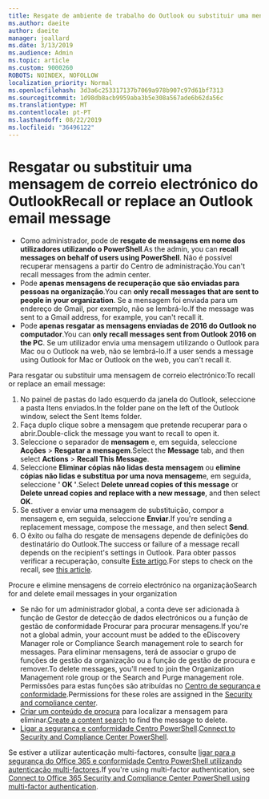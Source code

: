 ```yaml
---
title: Resgate de ambiente de trabalho do Outlook ou substituir uma mensagem de correio electrónico
ms.author: daeite
author: daeite
manager: joallard
ms.date: 3/13/2019
ms.audience: Admin
ms.topic: article
ms.custom: 9000260
ROBOTS: NOINDEX, NOFOLLOW
localization_priority: Normal
ms.openlocfilehash: 3d3a6c253317137b7069a978b907c97d61bf7313
ms.sourcegitcommit: 1d98db8acb9959aba3b5e308a567ade6b62da56c
ms.translationtype: MT
ms.contentlocale: pt-PT
ms.lasthandoff: 08/22/2019
ms.locfileid: "36496122"
---
```

# <a name="recall-or-replace-an-outlook-email-message"></a><span data-ttu-id="50beb-102">Resgatar ou substituir uma mensagem de correio electrónico do Outlook</span><span class="sxs-lookup"><span data-stu-id="50beb-102">Recall or replace an Outlook email message</span></span>

- <span data-ttu-id="50beb-103">Como administrador, pode de **resgate de mensagens em nome dos utilizadores utilizando o PowerShell**.</span><span class="sxs-lookup"><span data-stu-id="50beb-103">As the admin, you can **recall messages on behalf of users using PowerShell**.</span></span> <span data-ttu-id="50beb-104">Não é possível recuperar mensagens a partir do Centro de administração.</span><span class="sxs-lookup"><span data-stu-id="50beb-104">You can't recall messages from the admin center.</span></span>
- <span data-ttu-id="50beb-105">Pode **apenas mensagens de recuperação que são enviadas para pessoas na organização**.</span><span class="sxs-lookup"><span data-stu-id="50beb-105">You can **only recall messages that are sent to people in your organization**.</span></span> <span data-ttu-id="50beb-106">Se a mensagem foi enviada para um endereço de Gmail, por exemplo, não se lembrá-lo.</span><span class="sxs-lookup"><span data-stu-id="50beb-106">If the message was sent to a Gmail address, for example, you can't recall it.</span></span>
- <span data-ttu-id="50beb-107">Pode **apenas resgatar as mensagens enviadas de 2016 do Outlook no computador**.</span><span class="sxs-lookup"><span data-stu-id="50beb-107">You can **only recall messages sent from Outlook 2016 on the PC**.</span></span> <span data-ttu-id="50beb-108">Se um utilizador envia uma mensagem utilizando o Outlook para Mac ou o Outlook na web, não se lembrá-lo.</span><span class="sxs-lookup"><span data-stu-id="50beb-108">If a user sends a message using Outlook for Mac or Outlook on the web, you can't recall it.</span></span>

<span data-ttu-id="50beb-109">Para resgatar ou substituir uma mensagem de correio electrónico:</span><span class="sxs-lookup"><span data-stu-id="50beb-109">To recall or replace an email message:</span></span>

1. <span data-ttu-id="50beb-110">No painel de pastas do lado esquerdo da janela do Outlook, seleccione a pasta Itens enviados.</span><span class="sxs-lookup"><span data-stu-id="50beb-110">In the folder pane on the left of the Outlook window, select the Sent Items folder.</span></span>
1. <span data-ttu-id="50beb-111">Faça duplo clique sobre a mensagem que pretende recuperar para o abrir.</span><span class="sxs-lookup"><span data-stu-id="50beb-111">Double-click the message you want to recall to open it.</span></span>
1. <span data-ttu-id="50beb-112">Seleccione o separador de **mensagem** e, em seguida, seleccione **Acções** > **Resgatar a mensagem**.</span><span class="sxs-lookup"><span data-stu-id="50beb-112">Select the **Message** tab, and then select **Actions** > **Recall This Message**.</span></span>
1. <span data-ttu-id="50beb-113">Seleccione **Eliminar cópias não lidas desta mensagem** ou **elimine cópias não lidas e substitua por uma nova mensagem**e, em seguida, seleccione **' OK '**.</span><span class="sxs-lookup"><span data-stu-id="50beb-113">Select **Delete unread copies of this message** or **Delete unread copies and replace with a new message**, and then select **OK**.</span></span>
1. <span data-ttu-id="50beb-114">Se estiver a enviar uma mensagem de substituição, compor a mensagem e, em seguida, seleccione **Enviar**.</span><span class="sxs-lookup"><span data-stu-id="50beb-114">If you're sending a replacement message, compose the message, and then select **Send**.</span></span>
1. <span data-ttu-id="50beb-115">O êxito ou falha do resgate de mensagens depende de definições do destinatário do Outlook.</span><span class="sxs-lookup"><span data-stu-id="50beb-115">The success or failure of a message recall depends on the recipient's settings in Outlook.</span></span> <span data-ttu-id="50beb-116">Para obter passos verificar a recuperação, consulte [Este artigo](https://support.office.com/article/35027f88-d655-4554-b4f8-6c0729a723a0).</span><span class="sxs-lookup"><span data-stu-id="50beb-116">For steps to check on the recall, see [this article](https://support.office.com/article/35027f88-d655-4554-b4f8-6c0729a723a0).</span></span>

<span data-ttu-id="50beb-117">Procure e elimine mensagens de correio electrónico na organização</span><span class="sxs-lookup"><span data-stu-id="50beb-117">Search for and delete email messages in your organization</span></span>

- <span data-ttu-id="50beb-118">Se não for um administrador global, a conta deve ser adicionada à função de Gestor de detecção de dados electrónicos ou a função de gestão de conformidade Procurar para procurar mensagens.</span><span class="sxs-lookup"><span data-stu-id="50beb-118">If you're not a global admin, your account must be added to the eDiscovery Manager role or Compliance Search management role to search for messages.</span></span> <span data-ttu-id="50beb-119">Para eliminar mensagens, terá de associar o grupo de funções de gestão da organização ou a função de gestão de procura e remover.</span><span class="sxs-lookup"><span data-stu-id="50beb-119">To delete messages, you'll need to join the Organization Management role group or the Search and Purge management role.</span></span> <span data-ttu-id="50beb-120">Permissões para estas funções são atribuídas no [Centro de segurança e conformidade](https://go.microsoft.com/fwlink/?linkid=2083731).</span><span class="sxs-lookup"><span data-stu-id="50beb-120">Permissions for these roles are assigned in the [Security and compliance center](https://go.microsoft.com/fwlink/?linkid=2083731).</span></span>
- <span data-ttu-id="50beb-121">[Criar um conteúdo de procura](https://docs.microsoft.com/office365/securitycompliance/content-search) para localizar a mensagem para eliminar.</span><span class="sxs-lookup"><span data-stu-id="50beb-121">[Create a content search](https://docs.microsoft.com/office365/securitycompliance/content-search) to find the message to delete.</span></span>
- <span data-ttu-id="50beb-122">[Ligar a segurança e conformidade Centro PowerShell](https://docs.microsoft.com/powershell/exchange/office-365-scc/connect-to-scc-powershell/connect-to-scc-powershell?view=exchange-ps).</span><span class="sxs-lookup"><span data-stu-id="50beb-122">[Connect to Security and Compliance Center PowerShell](https://docs.microsoft.com/powershell/exchange/office-365-scc/connect-to-scc-powershell/connect-to-scc-powershell?view=exchange-ps).</span></span>

<span data-ttu-id="50beb-123">Se estiver a utilizar autenticação multi-factores, consulte [ligar para a segurança do Office 365 e conformidade Centro PowerShell utilizando autenticação multi-factores](https://docs.microsoft.com/powershell/exchange/office-365-scc/connect-to-scc-powershell/mfa-connect-to-scc-powershell?view=exchange-ps).</span><span class="sxs-lookup"><span data-stu-id="50beb-123">If you're using multi-factor authentication, see [Connect to Office 365 Security and Compliance Center PowerShell using multi-factor authentication](https://docs.microsoft.com/powershell/exchange/office-365-scc/connect-to-scc-powershell/mfa-connect-to-scc-powershell?view=exchange-ps).</span></span>